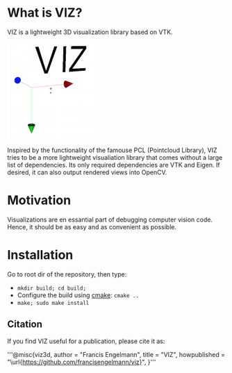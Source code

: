 # What is VIZ?
VIZ is a lightweight 3D visualization library based on VTK.

![alt tag](viz_logo.png)

Inspired by the functionality of the famouse PCL (Pointcloud Library),
VIZ tries to be a more lightweight visualiation library that comes without a large list of dependencies.
Its only required dependencies are VTK and Eigen. If desired, it can also output rendered views into OpenCV.

# Motivation
Visualizations are en essantial part of debugging computer vision code.
Hence, it should be as easy and as convenient as possible.

# Installation
Go to root dir of the repository, then type:
* `mkdir build; cd build;`
* Configure the build using [cmake](http://www.cmake.org/cmake/resources/software.html): `cmake ..`
* `make; sudo make install`

## Citation

If you find VIZ useful for a publication, please cite it as:

'''@misc{viz3d,
  author = "Francis Engelmann",
  title = "VIZ",
  howpublished = "\url{https://github.com/francisengelmann/viz}",
}'''
